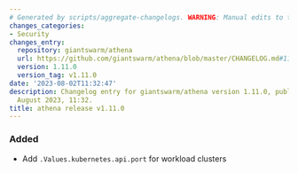 ```yaml
---
# Generated by scripts/aggregate-changelogs. WARNING: Manual edits to this files will be overwritten.
changes_categories:
- Security
changes_entry:
  repository: giantswarm/athena
  url: https://github.com/giantswarm/athena/blob/master/CHANGELOG.md#1110---2023-08-02
  version: 1.11.0
  version_tag: v1.11.0
date: '2023-08-02T11:32:47'
description: Changelog entry for giantswarm/athena version 1.11.0, published on 02
  August 2023, 11:32.
title: athena release v1.11.0
---
```


### Added
- Add `.Values.kubernetes.api.port` for workload clusters
